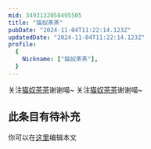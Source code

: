 ```yaml
---
mid: 3493132058495505
title: "猫奴茶茶"
pubDate: "2024-11-04T11:22:14.123Z"
updatedDate: "2024-11-04T11:22:14.123Z"
profile:
  {
    Nickname: ["猫奴茶茶"],
  }
---
```


关注[猫奴茶茶](https://space.bilibili.com/3493132058495505)谢谢喵~ 关注[猫奴茶茶](https://space.bilibili.com/3493132058495505)谢谢喵~

## 此条目有待补充
你可以在[这里](https://github.com/Yuhanawa/VTuber.ICU/edit/master/src/content/v/猫奴茶茶/index.md)编辑本文
